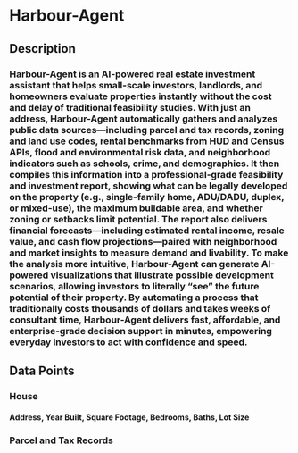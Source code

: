 # Harbour-Agent

## Description
### Harbour-Agent is an AI-powered real estate investment assistant that helps small-scale investors, landlords, and homeowners evaluate properties instantly without the cost and delay of traditional feasibility studies. With just an address, Harbour-Agent automatically gathers and analyzes public data sources—including parcel and tax records, zoning and land use codes, rental benchmarks from HUD and Census APIs, flood and environmental risk data, and neighborhood indicators such as schools, crime, and demographics. It then compiles this information into a professional-grade feasibility and investment report, showing what can be legally developed on the property (e.g., single-family home, ADU/DADU, duplex, or mixed-use), the maximum buildable area, and whether zoning or setbacks limit potential. The report also delivers financial forecasts—including estimated rental income, resale value, and cash flow projections—paired with neighborhood and market insights to measure demand and livability. To make the analysis more intuitive, Harbour-Agent can generate AI-powered visualizations that illustrate possible development scenarios, allowing investors to literally “see” the future potential of their property. By automating a process that traditionally costs thousands of dollars and takes weeks of consultant time, Harbour-Agent delivers fast, affordable, and enterprise-grade decision support in minutes, empowering everyday investors to act with confidence and speed.

## Data Points 
### House
#### Address, Year Built, Square Footage, Bedrooms, Baths, Lot Size
### Parcel and Tax Records